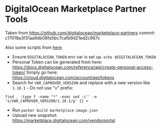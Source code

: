 # DigitalOcean Marketplace Partner Tools

Taken from https://github.com/digitalocean/marketplace-partners
commit: c17018a3f31aa9db08fa5bc7cafb9d21ed2c967c

Also some scripts from [here](https://github.com/digitalocean/droplet-1-clicks)

- Ensure `DIGITALOCEAN_TOKEN` env var is set up. `echo $DIGITALOCEAN_TOKEN`
- Personal Token can be generated from here: https://docs.digitalocean.com/reference/api/create-personal-access-token/
  Simply go here: https://cloud.digitalocean.com/account/api/tokens
- Search for `VAR_CAPROVER_VERSION` and replace with a new version like `1.10.1` - Do not use "v" prefix:

```
find . -type f -name "*" -exec sed -i'' -e 's/VAR_CAPROVER_VERSION/1.10.1/g' {} +
```

- Run `packer build marketplace-image.json`
- Upload new snapshot: https://marketplace.digitalocean.com/vendorportal
